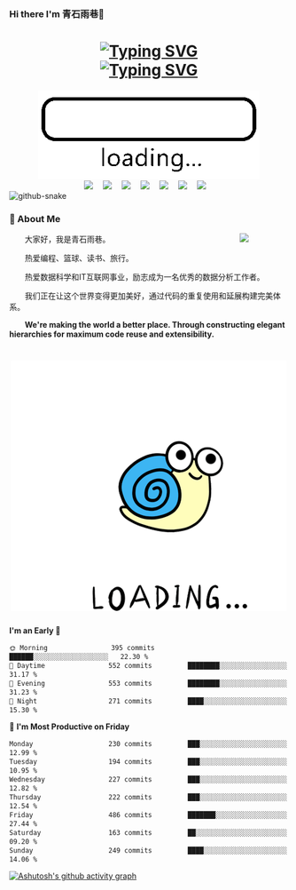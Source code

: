 ### Hi there I'm 青石雨巷👋
<h1 align="center">
  <a href=""><img src="https://readme-typing-svg.demolab.com?font=Playpen+Sans&weight=600&size=18&pause=1000&color=F7692F&random=false&width=435&lines=A+community+with+a+shared+future+for+mankind%EF%BC%81" alt="Typing SVG" /></a>
  <br>
  <a href="https://git.io/typing-svg"><img src="https://readme-typing-svg.demolab.com?font=ZCOOL+XiaoWei&size=25&duration=6000&pause=800&color=000000&random=false&width=500&lines=%E4%BA%BA%E7%B1%BB%E5%91%BD%E8%BF%90%E5%85%B1%E5%90%8C%E4%BD%93" alt="Typing SVG" /></a>
</h1>

<!-- knock code pictures 敲代码的图片 -->
  <div align="center">
  <img src="image/loading 加载中_爱给网_aigei_com.gif" /><br>
  </div>
<!-- profile logo 个人资料徽标 -->
  <div align="center">
    <a href="https://dataanalysis.vip/"><img src="https://img.shields.io/badge/Website-博客-blue" /></a>&emsp;
    <a href=""><img src="https://img.shields.io/badge/Twitter-推特-blue" /></a>&emsp;
    <a href=""><img src="https://img.shields.io/badge/YouTube-油管-c32136" /></a>&emsp;
    <a href=""><img src="https://img.shields.io/badge/WeChat-微信-07c160" /></a>&emsp;
    <a href="/"><img src="https://img.shields.io/badge/Bilibili-B站-ff69b4" /></a>&emsp;
    <a href="/"><img src="https://img.shields.io/badge/CSDN-论坛-c32136" /></a>&emsp;
    <a href="/"><img src="https://img.shields.io/badge/Zhihu-知乎-blue" /></a>&emsp;
  </div>
    
 
<!-- Snake Code Contribution Map 贪吃蛇代码贡献图 -->
<picture>
  <source media="(prefers-color-scheme: dark)" srcset="https://cdn.jsdelivr.net/gh/sun0225SUN/sun0225SUN/profile-snake-contrib/github-contribution-grid-snake-dark.svg" />
  <source media="(prefers-color-scheme: light)" srcset="https://cdn.jsdelivr.net/gh/sun0225SUN/sun0225SUN/profile-snake-contrib/github-contribution-grid-snake.svg" />
  <img alt="github-snake" src="https://cdn.jsdelivr.net/gh/sun0225SUN/sun0225SUN/profile-snake-contrib/github-contribution-grid-snake-dark.svg" />
</picture>


<!-- About me 关于我 -->
### 🤺 About Me

<img align="right" width="88" src="https://cdn.jsdelivr.net/gh/sun0225SUN/sun0225SUN/assets/images/steven.png" />

<p>&emsp;&emsp;大家好，我是青石雨巷。</p>
<p>&emsp;&emsp;热爱编程、篮球、读书、旅行。</p>
<p>&emsp;&emsp;热爱数据科学和IT互联网事业，励志成为一名优秀的数据分析工作者。</p>
<p>&emsp;&emsp;我们正在让这个世界变得更加美好，通过代码的重复使用和延展构建完美体系。</p>
<p><strong>&emsp;&emsp;We're making the world a better place. Through constructing elegant hierarchies for maximum code reuse and extensibility.</strong></p>

</td></tr>

<tr>
<td>
  
<h1 align="center">
  <img src="image/透明背景_Loading2_爱给网_aigei_com.gif" /><br>
</h1>

  <!--START_SECTION:waka-->
**I'm an Early 🐤** 

```text
🌞 Morning                395 commits         ██████░░░░░░░░░░░░░░░░░░░   22.30 % 
🌆 Daytime                552 commits         ████████░░░░░░░░░░░░░░░░░   31.17 % 
🌃 Evening                553 commits         ████████░░░░░░░░░░░░░░░░░   31.23 % 
🌙 Night                  271 commits         ████░░░░░░░░░░░░░░░░░░░░░   15.30 % 
```
📅 **I'm Most Productive on Friday** 

```text
Monday                   230 commits         ███░░░░░░░░░░░░░░░░░░░░░░   12.99 % 
Tuesday                  194 commits         ███░░░░░░░░░░░░░░░░░░░░░░   10.95 % 
Wednesday                227 commits         ███░░░░░░░░░░░░░░░░░░░░░░   12.82 % 
Thursday                 222 commits         ███░░░░░░░░░░░░░░░░░░░░░░   12.54 % 
Friday                   486 commits         ███████░░░░░░░░░░░░░░░░░░   27.44 % 
Saturday                 163 commits         ██░░░░░░░░░░░░░░░░░░░░░░░   09.20 % 
Sunday                   249 commits         ████░░░░░░░░░░░░░░░░░░░░░   14.06 % 
```

[![Ashutosh's github activity graph](https://github-readme-activity-graph.vercel.app/graph?username=Flanderd&theme=react)](https://github.com/ashutosh00710/github-readme-activity-graph)

<!--
**Flanderd/Flanderd** is a ✨ _special_ ✨ repository because its `README.md` (this file) appears on your GitHub profile.

Here are some ideas to get you started:

- 🔭 I’m currently working on ...
- 🌱 I’m currently learning ...
- 👯 I’m looking to collaborate on ...
- 🤔 I’m looking for help with ...
- 💬 Ask me about ...
- 📫 How to reach me: ...
- 😄 Pronouns: ...
- ⚡ Fun fact: ...
-->
